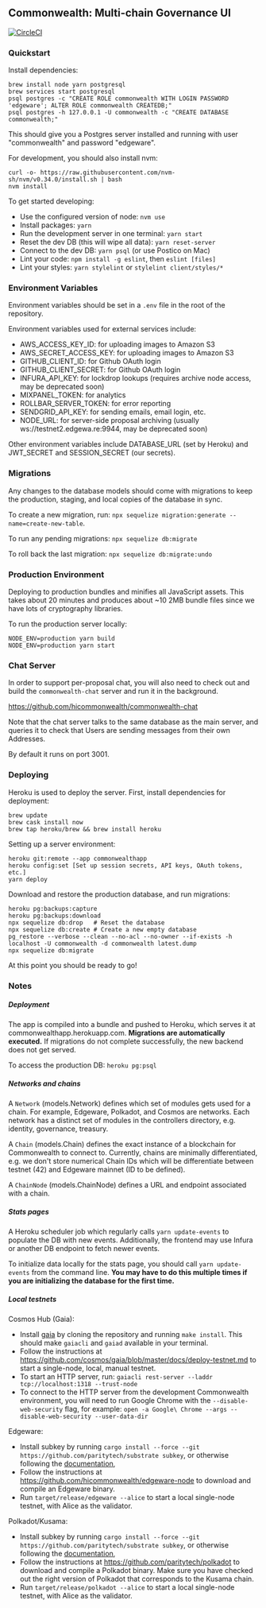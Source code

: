 ## Commonwealth: Multi-chain Governance UI

[![CircleCI](https://circleci.com/gh/hicommonwealth/commonwealth/tree/master.svg?style=svg&circle-token=5fa7d1ea8b272bb5e508b933e7a0854366dca1fd)](https://circleci.com/gh/hicommonwealth/commonwealth/tree/master)

### Quickstart

Install dependencies:
```
brew install node yarn postgresql
brew services start postgresql
psql postgres -c "CREATE ROLE commonwealth WITH LOGIN PASSWORD 'edgeware'; ALTER ROLE commonwealth CREATEDB;"
psql postgres -h 127.0.0.1 -U commonwealth -c "CREATE DATABASE commonwealth;"
```

This should give you a Postgres server installed and running with user
"commonwealth" and password "edgeware".

For development, you should also install nvm:

```
curl -o- https://raw.githubusercontent.com/nvm-sh/nvm/v0.34.0/install.sh | bash
nvm install
```

To get started developing:

- Use the configured version of node: `nvm use`
- Install packages: `yarn`
- Run the development server in one terminal: `yarn start`
- Reset the dev DB (this will wipe all data): `yarn reset-server`
- Connect to the dev DB: `yarn psql` (or use Postico on Mac)
- Lint your code: `npm install -g eslint`, then `eslint [files]`
- Lint your styles: `yarn stylelint` or `stylelint client/styles/*`

### Environment Variables

Environment variables should be set in a `.env` file in the root of the repository.

Environment variables used for external services include:

- AWS_ACCESS_KEY_ID: for uploading images to Amazon S3
- AWS_SECRET_ACCESS_KEY: for uploading images to Amazon S3
- GITHUB_CLIENT_ID: for Github OAuth login
- GITHUB_CLIENT_SECRET: for Github OAuth login
- INFURA_API_KEY: for lockdrop lookups (requires archive node access, may be deprecated soon)
- MIXPANEL_TOKEN: for analytics
- ROLLBAR_SERVER_TOKEN: for error reporting
- SENDGRID_API_KEY: for sending emails, email login, etc.
- NODE_URL: for server-side proposal archiving (usually ws://testnet2.edgewa.re:9944, may be deprecated soon)

Other environment variables include DATABASE_URL (set by Heroku) and JWT_SECRET and SESSION_SECRET (our secrets).

### Migrations

Any changes to the database models should come with migrations to keep
the production, staging, and local copies of the database in sync.

To create a new migration, run: `npx sequelize migration:generate --name=create-new-table`.

To run any pending migrations: `npx sequelize db:migrate`

To roll back the last migration: `npx sequelize db:migrate:undo`

### Production Environment

Deploying to production bundles and minifies all JavaScript
assets. This takes about 20 minutes and produces about ~10 2MB bundle
files since we have lots of cryptography libraries.

To run the production server locally:

```
NODE_ENV=production yarn build
NODE_ENV=production yarn start
```

### Chat Server

In order to support per-proposal chat, you will also need to check out
and build the `commonwealth-chat` server and run it in the background.

https://github.com/hicommonwealth/commonwealth-chat

Note that the chat server talks to the same database as the main
server, and queries it to check that Users are sending messages from
their own Addresses.

By default it runs on port 3001.

### Deploying

Heroku is used to deploy the server. First, install dependencies for deployment:

```
brew update
brew cask install now
brew tap heroku/brew && brew install heroku
```

Setting up a server environment:

```
heroku git:remote --app commonwealthapp
heroku config:set [Set up session secrets, API keys, OAuth tokens, etc.]
yarn deploy
```

Download and restore the production database, and run migrations:

```
heroku pg:backups:capture
heroku pg:backups:download
npx sequelize db:drop   # Reset the database
npx sequelize db:create # Create a new empty database
pg_restore --verbose --clean --no-acl --no-owner --if-exists -h localhost -U commonwealth -d commonwealth latest.dump
npx sequelize db:migrate
```

At this point you should be ready to go!

### Notes

##### Deployment

The app is compiled into a bundle and pushed to Heroku, which
serves it at commonwealthapp.herokuapp.com. **Migrations are
automatically executed.** If migrations do not complete successfully,
the new backend does not get served.

To access the production DB: `heroku pg:psql`

##### Networks and chains

A `Network` (models.Network) defines which set of modules gets used
for a chain. For example, Edgeware, Polkadot, and Cosmos are
networks. Each network has a distinct set of modules in the
controllers directory, e.g. identity, governance, treasury.

A `Chain` (models.Chain) defines the exact instance of a blockchain
for Commonwealth to connect to. Currently, chains are minimally
differentiated, e.g. we don't store numerical Chain IDs which will be
differentiate between testnet (42) and Edgeware mainnet (ID to be
defined).

A `ChainNode` (models.ChainNode) defines a URL and endpoint associated with a
chain.

##### Stats pages

A Heroku scheduler job which regularly calls `yarn
update-events` to populate the DB with new events. Additionally, the
frontend may use Infura or another DB endpoint to fetch newer events.

To initialize data locally for the stats page, you should call `yarn
update-events` from the command line. **You may have to do this
multiple times if you are initializing the database for the first
time.**

##### Local testnets

Cosmos Hub (Gaia):

- Install [gaia](https://github.com/cosmos/gaia/blob/master/docs/installation.md) by cloning
  the repository and running `make install`. This should make `gaiacli` and `gaiad` available
  in your terminal.
- Follow the instructions at https://github.com/cosmos/gaia/blob/master/docs/deploy-testnet.md
  to start a single-node, local, manual testnet.
- To start an HTTP server, run: `gaiacli rest-server --laddr tcp://localhost:1318 --trust-node`
- To connect to the HTTP server from the development Commonwealth environment, you will need to
  run Google Chrome with the `--disable-web-security` flag, for example:
  `open -a Google\ Chrome --args --disable-web-security --user-data-dir`

Edgeware:

- Install subkey by running `cargo install --force --git https://github.com/paritytech/substrate subkey`,
  or otherwise following the [documentation](https://substrate.dev/docs/en/ecosystem/subkey),
- Follow the instructions at https://github.com/hicommonwealth/edgeware-node to download and
  compile an Edgeware binary.
- Run `target/release/edgeware --alice` to start a local single-node testnet, with Alice as the
  validator.

Polkadot/Kusama:

- Install subkey by running `cargo install --force --git https://github.com/paritytech/substrate subkey`,
  or otherwise following the [documentation](https://substrate.dev/docs/en/ecosystem/subkey),
- Follow the instructions at https://github.com/paritytech/polkadot to download and compile a
  Polkadot binary. Make sure you have checked out the right version of Polkadot that corresponds
  to the Kusama chain.
- Run `target/release/polkadot --alice` to start a local single-node testnet, with Alice as the
  validator.
